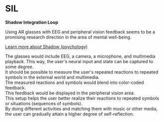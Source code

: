 # SIL  
**Shadow Integration Loop**

Using AR glasses with EEG and peripheral vision feedback seems to be a promising research direction in the area of mental well-being.

[Learn more about Shadow (psychology)](https://en.wikipedia.org/wiki/Shadow_(psychology))

The glasses would include EEG, a camera, a microphone, and multimedia playback. This way, the user's neural input and state can be captured to some degree.  
It should be possible to measure the user's repeated reactions to repeated symbols in the external world and multimedia.  
The measured reactions and symbols would blend into color-coded feedback.  
This feedback would be displayed in the peripheral vision area.  
This setup helps the user better realize their reactions to repeated symbols or situations (sequences of symbols).  
By doing different activities and matching them with music or other media, the user can gradually attain a higher degree of self-reflection.
